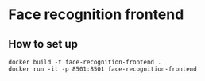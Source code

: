 # Face recognition frontend

## How to set up
``` shell
docker build -t face-recognition-frontend .
docker run -it -p 8501:8501 face-recognition-frontend
```